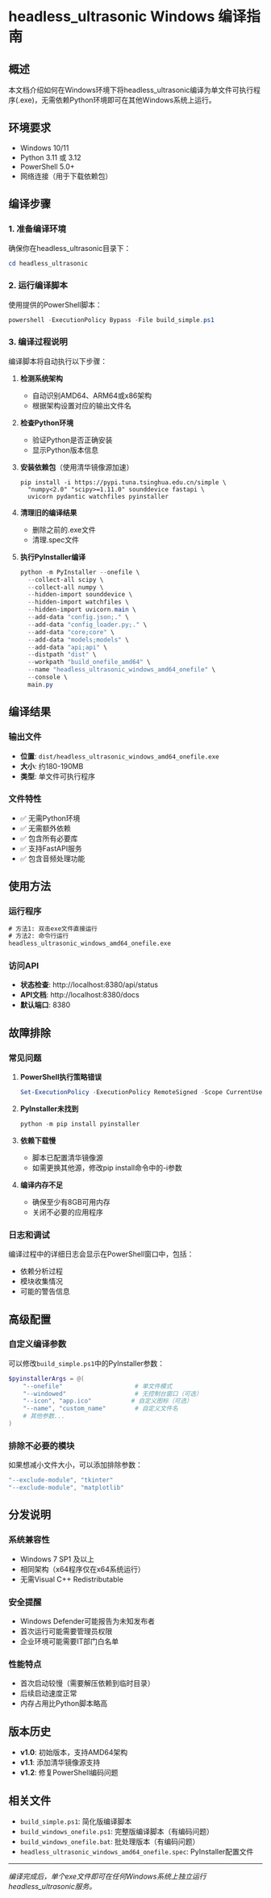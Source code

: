 # headless_ultrasonic Windows 编译指南

## 概述

本文档介绍如何在Windows环境下将headless_ultrasonic编译为单文件可执行程序(.exe)，无需依赖Python环境即可在其他Windows系统上运行。

## 环境要求

- Windows 10/11
- Python 3.11 或 3.12
- PowerShell 5.0+
- 网络连接（用于下载依赖包）

## 编译步骤

### 1. 准备编译环境

确保你在headless_ultrasonic目录下：
```powershell
cd headless_ultrasonic
```

### 2. 运行编译脚本

使用提供的PowerShell脚本：
```powershell
powershell -ExecutionPolicy Bypass -File build_simple.ps1
```

### 3. 编译过程说明

编译脚本将自动执行以下步骤：

1. **检测系统架构**
   - 自动识别AMD64、ARM64或x86架构
   - 根据架构设置对应的输出文件名

2. **检查Python环境**
   - 验证Python是否正确安装
   - 显示Python版本信息

3. **安装依赖包**（使用清华镜像源加速）
   ```
   pip install -i https://pypi.tuna.tsinghua.edu.cn/simple \
     "numpy<2.0" "scipy>=1.11.0" sounddevice fastapi \
     uvicorn pydantic watchfiles pyinstaller
   ```

4. **清理旧的编译结果**
   - 删除之前的.exe文件
   - 清理.spec文件

5. **执行PyInstaller编译**
   ```powershell
   python -m PyInstaller --onefile \
     --collect-all scipy \
     --collect-all numpy \
     --hidden-import sounddevice \
     --hidden-import watchfiles \
     --hidden-import uvicorn.main \
     --add-data "config.json;." \
     --add-data "config_loader.py;." \
     --add-data "core;core" \
     --add-data "models;models" \
     --add-data "api;api" \
     --distpath "dist" \
     --workpath "build_onefile_amd64" \
     --name "headless_ultrasonic_windows_amd64_onefile" \
     --console \
     main.py
   ```

## 编译结果

### 输出文件
- **位置**: `dist/headless_ultrasonic_windows_amd64_onefile.exe`
- **大小**: 约180-190MB
- **类型**: 单文件可执行程序

### 文件特性
- ✅ 无需Python环境
- ✅ 无需额外依赖
- ✅ 包含所有必要库
- ✅ 支持FastAPI服务
- ✅ 包含音频处理功能

## 使用方法

### 运行程序
```cmd
# 方法1: 双击exe文件直接运行
# 方法2: 命令行运行
headless_ultrasonic_windows_amd64_onefile.exe
```

### 访问API
- **状态检查**: http://localhost:8380/api/status
- **API文档**: http://localhost:8380/docs
- **默认端口**: 8380

## 故障排除

### 常见问题

1. **PowerShell执行策略错误**
   ```powershell
   Set-ExecutionPolicy -ExecutionPolicy RemoteSigned -Scope CurrentUser
   ```

2. **PyInstaller未找到**
   ```powershell
   python -m pip install pyinstaller
   ```

3. **依赖下载慢**
   - 脚本已配置清华镜像源
   - 如需更换其他源，修改pip install命令中的-i参数

4. **编译内存不足**
   - 确保至少有8GB可用内存
   - 关闭不必要的应用程序

### 日志和调试

编译过程中的详细日志会显示在PowerShell窗口中，包括：
- 依赖分析过程
- 模块收集情况
- 可能的警告信息

## 高级配置

### 自定义编译参数

可以修改`build_simple.ps1`中的PyInstaller参数：

```powershell
$pyinstallerArgs = @(
    "--onefile"                    # 单文件模式
    "--windowed"                   # 无控制台窗口（可选）
    "--icon", "app.ico"           # 自定义图标（可选）
    "--name", "custom_name"        # 自定义文件名
    # 其他参数...
)
```

### 排除不必要的模块

如果想减小文件大小，可以添加排除参数：
```powershell
"--exclude-module", "tkinter"
"--exclude-module", "matplotlib"
```

## 分发说明

### 系统兼容性
- Windows 7 SP1 及以上
- 相同架构（x64程序仅在x64系统运行）
- 无需Visual C++ Redistributable

### 安全提醒
- Windows Defender可能报告为未知发布者
- 首次运行可能需要管理员权限
- 企业环境可能需要IT部门白名单

### 性能特点
- 首次启动较慢（需要解压依赖到临时目录）
- 后续启动速度正常
- 内存占用比Python脚本略高

## 版本历史

- **v1.0**: 初始版本，支持AMD64架构
- **v1.1**: 添加清华镜像源支持
- **v1.2**: 修复PowerShell编码问题

## 相关文件

- `build_simple.ps1`: 简化版编译脚本
- `build_windows_onefile.ps1`: 完整版编译脚本（有编码问题）
- `build_windows_onefile.bat`: 批处理版本（有编码问题）
- `headless_ultrasonic_windows_amd64_onefile.spec`: PyInstaller配置文件

---

*编译完成后，单个exe文件即可在任何Windows系统上独立运行headless_ultrasonic服务。*
